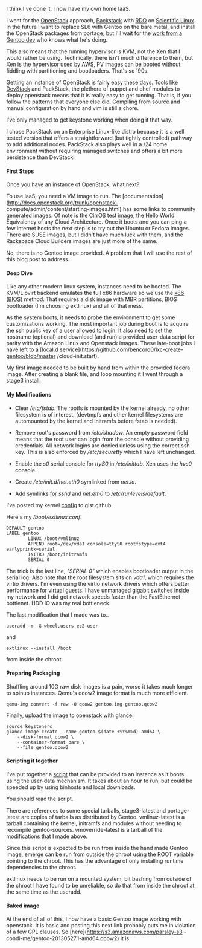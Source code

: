 I think I've done it. I now have my own home IaaS.

I went for the [OpenStack](http://www.openstack.org) approach,
[Packstack](https://wiki.openstack.org/wiki/Packstack) with
[RDO](http://openstack.redhat.com/Main_Page) on [Scientific
Linux](https://www.scientificlinux.org/). In the future I want to replace SL6
with Gentoo on the bare metal, and install the OpenStack packages from
portage, but I'll wait for the [work from a Gentoo
dev](https://mthode.org/posts/2013/Jan/openstack-on-gentoo/) who knows what
he's doing.

This also means that the running hypervisor is KVM, not the Xen that I would
rather be using. Technically, there isn't much difference to them, but Xen is
the hypervisor used by AWS, PV images can be booted without fiddling with
partitioning and bootloaders. That's so '90s.

Getting an instance of OpenStack is fairly easy these days. Tools like
[DevStack](http://devstack.org) and PackStack, the plethora of puppet and chef
modules to deploy openstack means that it is really easy to get running. That
is, if you follow the patterns that everyone else did. Compiling from source
and manual configuration by hand and vim is still a chore.

I've only managed to get keystone working when doing it that way.

I chose PackStack on an Enterprise Linux-like distro because it is a well
tested version that offers a straightforward (but tightly controlled) pathway
to add additional nodes. PackStack also plays well in a /24 home environment
without requiring managed switches and offers a bit more persistence than
DevStack.  

#### First Steps

  
Once you have an instance of OpenStack, what next?

To use IaaS, you need a VM image to run. The
[documentation](http://docs.openstack.org/trunk/openstack-
compute/admin/content/starting-images.html) has some links to community
generated images. Of note is the CirrOS test image, the Hello World
Equivalency of any Cloud Architecture. Once it boots and you can ping a few
internet hosts the next step is to try out the Ubuntu or Fedora images. There
are SUSE images, but I didn't have much luck with them, and the Rackspace
Cloud Builders images are just more of the same.

No, there is no Gentoo image provided. A problem that I will use the rest of
this blog post to address.  

#### Deep Dive

  
Like any other modern linux system, instances need to be booted. The
KVM/Libvirt backend emulates the full x86 hardware so we use the [x86
(BIOS)](http://bencord0.wordpress.com/2013/05/02/core/) method. That requires
a disk image with MBR partitions, BIOS bootloader (I'm choosing extlinux) and
all of that mess.

As the system boots, it needs to probe the environment to get some
customizations working. The most important job during boot is to acquire the
ssh public key of a user allowed to login. It also need to set the hostname
(optional) and download (and run) a provided user-data script for parity with
the Amazon Linux and Openstack images. These late-boot jobs I have left to a
[local.d service](https://github.com/bencord0/lxc-create-gentoo/blob/master
/cloud-init.start).

My first image needed to be built by hand from within the provided fedora
image. After creating a blank file, and loop mounting it I went through a
stage3 install.  

#### My Modifications

  

  

  * Clear _/etc/fstab_. The rootfs is mounted by the kernel already, no other filesystem is of interest. (devtmpfs and other kernel filesystems are automounted by the kernel and initramfs before fstab is needed).
  

  * Remove root's password from _/etc/shadow_. An empty password field means that the root user can login from the console without providing credentials. All network logins are denied unless using the correct ssh key. This is also enforced by _/etc/securetty_ which I have left unchanged.
  

  * Enable the _s0_ serial console for _ttyS0_ in _/etc/inittab_. Xen uses the _hvc0_ console.
  

  * Create _/etc/init.d/net.eth0_ symlinked from _net.lo_.
  

  * Add symlinks for _sshd_ and _net.eth0_ to _/etc/runlevels/default_.
  
  
I've posted my kernel [config](https://gist.github.com/bencord0/5659063) to
gist.github.

Here's my _/boot/extlinux.conf_.  

    DEFAULT gentoo  
    LABEL gentoo  
            LINUX /boot/vmlinuz  
            APPEND root=/dev/vda1 console=ttyS0 rootfstype=ext4 earlyprintk=serial  
            INITRD /boot/initramfs  
            SERIAL 0

  
The trick is the last line, _"SERIAL 0"_ which enables bootloader output in
the serial log. Also note that the root filesystem sits on _vda1_, which
requires the virtio drivers. I'm even using the virtio network drivers which
offers better performance for virtual guests. I have unmanaged gigabit
switches inside my network and I did get network speeds faster than the
FastEthernet bottlenet. HDD IO was my real bottleneck.

The last modification that I made was to..  

    useradd -m -G wheel,users ec2-user

  
and  

    extlinux --install /boot

  
from inside the chroot.  

#### Preparing Packaging

  
Shuffling around 10G raw disk images is a pain, worse it takes much longer to
spinup instances. Qemu's qcow2 image format is much more efficient.  

    qemu-img convert -f raw -O qcow2 gentoo.img gentoo.qcow2

  
Finally, upload the image to openstack with glance.  

    source keystonerc  
    glance image-create --name gentoo-$(date +%Y%m%d)-amd64 \  
        --disk-format qcow2 \  
        --container-format bare \  
        --file gentoo.qcow2

  

#### Scripting it together

  
I've put together a [script](https://gist.github.com/bencord0/5659164) that
can be provided to an instance as it boots using the user-data mechanism. It
takes about an hour to run, but could be speeded up by using binhosts and
local downloads.

You should read the script.

There are references to some special tarballs, stage3-latest and portage-
latest are copies of tarballs as distributed by Gentoo. vmlinuz-latest is a
tarball containing the kernel, initramfs and modules without needing to
recompile gentoo-sources. vmoverride-latest is a tarball of the modifications
that I made above.

Since this script is expected to be run from inside the hand made Gentoo
image, emerge can be run from outside the chroot using the ROOT variable
pointing to the chroot. This has the advantage of only installing runtime
dependencies to the chroot.

extlinux needs to be run on a mounted system, bit bashing from outside of the
chroot I have found to be unreliable, so do that from inside the chroot at the
same time as the useradd.  

#### Baked image

  
At the end of all of this, I now have a basic Gentoo image working with
openstack. It is basic and posting this next link probably puts me in
violation of a few GPL clauses. So [here](https://s3.amazonaws.com/parsley-s3
-condi-me/gentoo-20130527.1-amd64.qcow2) it is.

